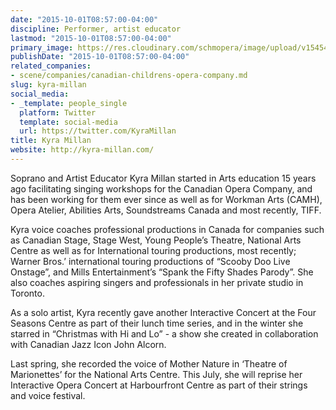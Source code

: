 ```yaml
---
date: "2015-10-01T08:57:00-04:00"
discipline: Performer, artist educator
lastmod: "2015-10-01T08:57:00-04:00"
primary_image: https://res.cloudinary.com/schmopera/image/upload/v1545409169/media/webhook-uploads/1443704044590/redpiano.jpg.jpg
publishDate: "2015-10-01T08:57:00-04:00"
related_companies:
- scene/companies/canadian-childrens-opera-company.md
slug: kyra-millan
social_media:
- _template: people_single
  platform: Twitter
  template: social-media
  url: https://twitter.com/KyraMillan
title: Kyra Millan
website: http://kyra-millan.com/
---
```


Soprano and Artist Educator Kyra Millan started in Arts education 15 years ago facilitating singing workshops for the Canadian Opera Company, and has been working for them ever since as well as for  Workman Arts (CAMH), Opera Atelier, Abilities Arts, Soundstreams Canada and most recently, TIFF.

Kyra  voice coaches professional productions in Canada for companies such as Canadian Stage, Stage West, Young People’s Theatre, National Arts Centre as well as for International touring productions, most recently; Warner Bros.’ international touring productions of “Scooby Doo Live Onstage”, and Mills Entertainment’s  “Spank the Fifty Shades Parody”. She also coaches aspiring singers and professionals in her private studio in Toronto.

As a solo artist, Kyra recently gave another Interactive Concert at the Four Seasons Centre as part of their lunch time series, and in the winter she starred in “Christmas with Hi and Lo”  - a show she created in collaboration with Canadian Jazz Icon John Alcorn.

Last spring, she recorded the voice of Mother Nature in ‘Theatre of Marionettes’ for the National Arts Centre. This July, she will reprise her Interactive Opera Concert at Harbourfront Centre as part of their strings and voice festival.
